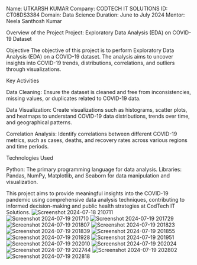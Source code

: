 Name: UTKARSH KUMAR 
Company: CODTECH IT SOLUTIONS 
ID: CT08DS3384 Domain: Data Science 
Duration: June to July 2024 
Mentor: Neela Santhosh Kumar

Overview of the Project
Project: Exploratory Data Analysis (EDA) on COVID-19 Dataset

Objective
The objective of this project is to perform Exploratory Data Analysis (EDA) on a COVID-19 dataset. The analysis aims to uncover insights into COVID-19 trends, distributions, correlations, and outliers through visualizations.

Key Activities

Data Cleaning: Ensure the dataset is cleaned and free from inconsistencies, missing values, or duplicates related to COVID-19 data.

Data Visualization: Create visualizations such as histograms, scatter plots, and heatmaps to understand COVID-19 data distributions, trends over time, and geographical patterns.

Correlation Analysis: Identify correlations between different COVID-19 metrics, such as cases, deaths, and recovery rates across various regions and time periods.

Technologies Used

Python: The primary programming language for data analysis.
Libraries: Pandas, NumPy, Matplotlib, and Seaborn for data manipulation and visualization.

This project aims to provide meaningful insights into the COVID-19 pandemic using comprehensive data analysis techniques, contributing to informed decision-making and public health strategies at CodTech IT Solutions.
![Screenshot 2024-07-18 210711](https://github.com/user-attachments/assets/61bb5658-4c01-458d-ac94-78fec433f14b)
![Screenshot 2024-07-19 201710](https://github.com/user-attachments/assets/4708fa77-7bdf-4ad2-8cc9-2547ff3036ee)
![Screenshot 2024-07-19 201729](https://github.com/user-attachments/assets/018e1a7d-1530-4765-abe9-d5563bda0692)
![Screenshot 2024-07-19 201807](https://github.com/user-attachments/assets/225543e7-2a61-4987-a978-34f818f13e43)
![Screenshot 2024-07-19 201823](https://github.com/user-attachments/assets/b8f8ab98-9804-461d-bb58-f9acba88f80f)
![Screenshot 2024-07-19 201839](https://github.com/user-attachments/assets/a7011e38-e077-454c-8209-122ac0651e1f)
![Screenshot 2024-07-19 201855](https://github.com/user-attachments/assets/f08f7bba-c302-4dcd-adb2-28382dd64cae)
![Screenshot 2024-07-19 201928](https://github.com/user-attachments/assets/2e2d1c2e-0d47-4e64-a769-719153dbca8c)
![Screenshot 2024-07-19 201951](https://github.com/user-attachments/assets/17a9ef94-832e-47a5-b28f-b1ae1e799c94)
![Screenshot 2024-07-19 202010](https://github.com/user-attachments/assets/af9b3f94-1145-4549-9f3d-7b0804d0df76)
![Screenshot 2024-07-19 202024](https://github.com/user-attachments/assets/8454304b-dee0-4845-a6fd-4b70393fdfae)
![Screenshot 2024-07-19 202744](https://github.com/user-attachments/assets/557a853e-0f66-4901-834c-687c173fbaee)
![Screenshot 2024-07-19 202802](https://github.com/user-attachments/assets/13365f88-cab8-4700-a05f-6813907606d1)
![Screenshot 2024-07-19 202818](https://github.com/user-attachments/assets/d7f68a7a-e327-41ba-a109-9ae255b3b62c)
